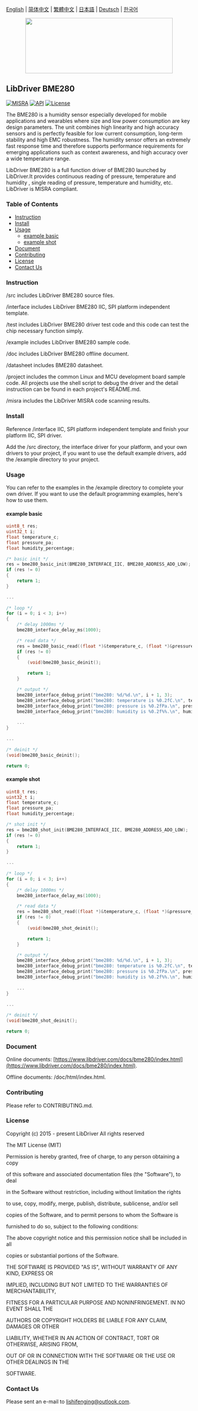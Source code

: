 [English](/README.md) | [ 简体中文](/README_zh-Hans.md) | [繁體中文](/README_zh-Hant.md) | [日本語](/README_ja.md) | [Deutsch](/README_de.md) | [한국어](/README_ko.md)

<div align=center>
<img src="/doc/image/logo.svg" width="400" height="150"/>
</div>

## LibDriver BME280

[![MISRA](https://img.shields.io/badge/misra-compliant-brightgreen.svg)](/misra/README.md) [![API](https://img.shields.io/badge/api-reference-blue.svg)](https://www.libdriver.com/docs/bme280/index.html) [![License](https://img.shields.io/badge/license-MIT-brightgreen.svg)](/LICENSE)

The BME280 is a humidity sensor especially developed for mobile applications and wearables where size and low power consumption are key design parameters. The unit combines high linearity and high accuracy sensors and is perfectly feasible for low current consumption, long-term stability and high EMC robustness. The humidity sensor offers an extremely fast response time and therefore supports performance requirements for emerging applications such as context awareness, and high accuracy over a wide temperature range.

LibDriver BME280 is a full function driver of BME280 launched by LibDriver.It provides continuous reading of pressure, temperature and humidity , single reading of pressure, temperature and humidity, etc. LibDriver is MISRA compliant.

### Table of Contents

  - [Instruction](#Instruction)
  - [Install](#Install)
  - [Usage](#Usage)
    - [example basic](#example-basic)
    - [example shot](#example-shot)
  - [Document](#Document)
  - [Contributing](#Contributing)
  - [License](#License)
  - [Contact Us](#Contact-Us)

### Instruction

/src includes LibDriver BME280 source files.

/interface includes LibDriver BME280 IIC, SPI platform independent template.

/test includes LibDriver BME280 driver test code and this code can test the chip necessary function simply.

/example includes LibDriver BME280 sample code.

/doc includes LibDriver BME280 offline document.

/datasheet includes BME280 datasheet.

/project includes the common Linux and MCU development board sample code. All projects use the shell script to debug the driver and the detail instruction can be found in each project's README.md.

/misra includes the LibDriver MISRA code scanning results.

### Install

Reference /interface IIC, SPI platform independent template and finish your platform IIC, SPI driver.

Add the /src directory, the interface driver for your platform, and your own drivers to your project, if you want to use the default example drivers, add the /example directory to your project.

### Usage

You can refer to the examples in the /example directory to complete your own driver. If you want to use the default programming examples, here's how to use them.

#### example basic

```C
uint8_t res;
uint32_t i;
float temperature_c;
float pressure_pa;
float humidity_percentage;

/* basic init */
res = bme280_basic_init(BME280_INTERFACE_IIC, BME280_ADDRESS_ADO_LOW);
if (res != 0)
{
    return 1;
}

...
    
/* loop */
for (i = 0; i < 3; i++)
{
    /* delay 1000ms */
    bme280_interface_delay_ms(1000);

    /* read data */
    res = bme280_basic_read((float *)&temperature_c, (float *)&pressure_pa, (float *)&humidity_percentage);
    if (res != 0)
    {
        (void)bme280_basic_deinit();

        return 1;
    }

    /* output */
    bme280_interface_debug_print("bme280: %d/%d.\n", i + 1, 3);
    bme280_interface_debug_print("bme280: temperature is %0.2fC.\n", temperature_c);
    bme280_interface_debug_print("bme280: pressure is %0.2fPa.\n", pressure_pa);
    bme280_interface_debug_print("bme280: humidity is %0.2f%%.\n", humidity_percentage);
    
    ...
}

...
    
/* deinit */
(void)bme280_basic_deinit();

return 0;
```

#### example shot

```C
uint8_t res;
uint32_t i;
float temperature_c;
float pressure_pa;
float humidity_percentage;

/* shot init */
res = bme280_shot_init(BME280_INTERFACE_IIC, BME280_ADDRESS_ADO_LOW);
if (res != 0)
{
    return 1;
}

...
    
/* loop */
for (i = 0; i < 3; i++)
{
    /* delay 1000ms */
    bme280_interface_delay_ms(1000);

    /* read data */
    res = bme280_shot_read((float *)&temperature_c, (float *)&pressure_pa, (float *)&humidity_percentage);
    if (res != 0)
    {
        (void)bme280_shot_deinit();

        return 1;
    }

    /* output */
    bme280_interface_debug_print("bme280: %d/%d.\n", i + 1, 3);
    bme280_interface_debug_print("bme280: temperature is %0.2fC.\n", temperature_c);
    bme280_interface_debug_print("bme280: pressure is %0.2fPa.\n", pressure_pa);
    bme280_interface_debug_print("bme280: humidity is %0.2f%%.\n", humidity_percentage);
    
    ...
}

...
    
/* deinit */
(void)bme280_shot_deinit();

return 0;
```

### Document

Online documents: [https://www.libdriver.com/docs/bme280/index.html](https://www.libdriver.com/docs/bme280/index.html).

Offline documents: /doc/html/index.html.

### Contributing

Please refer to CONTRIBUTING.md.

### License

Copyright (c) 2015 - present LibDriver All rights reserved



The MIT License (MIT) 



Permission is hereby granted, free of charge, to any person obtaining a copy

of this software and associated documentation files (the "Software"), to deal

in the Software without restriction, including without limitation the rights

to use, copy, modify, merge, publish, distribute, sublicense, and/or sell

copies of the Software, and to permit persons to whom the Software is

furnished to do so, subject to the following conditions: 



The above copyright notice and this permission notice shall be included in all

copies or substantial portions of the Software. 



THE SOFTWARE IS PROVIDED "AS IS", WITHOUT WARRANTY OF ANY KIND, EXPRESS OR

IMPLIED, INCLUDING BUT NOT LIMITED TO THE WARRANTIES OF MERCHANTABILITY,

FITNESS FOR A PARTICULAR PURPOSE AND NONINFRINGEMENT. IN NO EVENT SHALL THE

AUTHORS OR COPYRIGHT HOLDERS BE LIABLE FOR ANY CLAIM, DAMAGES OR OTHER

LIABILITY, WHETHER IN AN ACTION OF CONTRACT, TORT OR OTHERWISE, ARISING FROM,

OUT OF OR IN CONNECTION WITH THE SOFTWARE OR THE USE OR OTHER DEALINGS IN THE

SOFTWARE. 

### Contact Us

Please sent an e-mail to lishifenging@outlook.com.